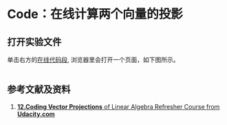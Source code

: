 # Code：在线计算两个向量的投影

## 打开实验文件

单击右方的[在线代码段](), 浏览器里会打开一个页面，如下图所示。

```python

```

## 参考文献及资料

1. [**12.Coding Vector Projections** of Linear Algebra Refresher Course from **Udacity.com**](https://classroom.udacity.com/courses/ud953/lessons/4374471116/concepts/45834932680923)